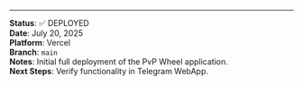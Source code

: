 ---
**Status**: ✅ DEPLOYED  
**Date**: July 20, 2025  
**Platform**: Vercel  
**Branch**: `main`  
**Notes**: Initial full deployment of the PvP Wheel application.  
**Next Steps**: Verify functionality in Telegram WebApp.
